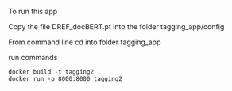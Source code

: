 To run this app

Copy the file DREF_docBERT.pt into the folder tagging_app/config

From command line cd into folder tagging_app

run commands

```
docker build -t tagging2 .  
docker run -p 8000:8000 tagging2
```
